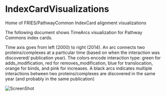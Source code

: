 # IndexCardVisualizations
Home of FRIES/PathwayCommon IndexCard alignment visualizations 

The following document shows TimeArcs visualization for Pathway Commons index cards. 

Time axis goes from left (2000) to right (2014). An arc connects two proteins/complexes at a particular time (based on when the interaction was discovered/ publication year). The colors encode interaction type: green for adds_modification, red for removes_modification, blue for translocation, orange for binds, and pink for increases. A black arcs indicates multiple interactions between two proteins/complexes are discovered in the same year (and probably in the same publication)

![ScreenShot](http://www.cs.uic.edu/~tdang/TimeArcs/TimeArcsForPCcards1.png)